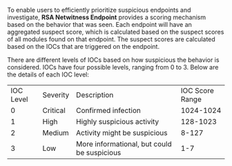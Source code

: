 To enable users to efficiently prioritize suspicious endpoints and investigate, **RSA Netwitness
Endpoint** provides a scoring mechanism based on the behavior that was seen. Each endpoint will have
an aggregated suspect score, which is calculated based on the suspect scores of all modules found on
that endpoint. The suspect scores are calculated based on the IOCs that are triggered on the
endpoint.

There are different levels of IOCs based on how suspicious the behavior is considered. IOCs have
four possible levels, ranging from 0 to 3. Below are the details of each IOC level:

| | | | |
|-----------|----------|---------------------------------------------|-----------------|
| IOC Level | Severity | Description | IOC Score Range |
| 0 | Critical | Confirmed infection | 1024-1024 |
| 1 | High | Highly suspicious activity | 128-1023 |
| 2 | Medium | Activity might be suspicious | 8-127 |
| 3 | Low | More informational, but could be suspicious | 1-7 |
